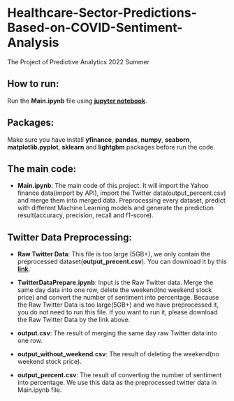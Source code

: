 # Healthcare-Sector-Predictions-Based-on-COVID-Sentiment-Analysis
The Project of Predictive Analytics 2022 Summer

## How to run:

Run the **Main.ipynb** file using [**jupyter notebook**](https://jupyter.org/install#jupyter-notebook).

## Packages:

Make sure you have install **yfinance**, **pandas**, **numpy**, **seaborn**, **matplotlib.pyplot**, **sklearn** and **lightgbm** packages before run the code.

## The main code:

- **Main.ipynb**: The main code of this project. It will import the Yahoo finance data(import by API), import the Twitter data(output_percent.csv) and merge them into merged data. Preprocessing every dataset, predict with different Machine Learning models and generate the prediction result(accuracy, precision, recall and f1-score).


## Twitter Data Preprocessing:

- **Raw Twitter Data**: This file is too large (5GB+), we only contain the preprocessed dataset(**output_precent.csv**). You can download it by this [**link**](https://www.openicpsr.org/openicpsr/project/120321/version/V12/view?path=/openicpsr/120321/fcr:versions/V12/Twitter-COVID-dataset---June2022/tweetid_userid_keyword_sentiments_emotions_United-States.zip&type=file).

- **TwitterDataPrepare.ipynb**: Input is the Raw Twitter data. Merge the same day data into one row, delete the weekend(no weekend stock price) and convert the number of sentiment into percentage. Because the Raw Twitter Data is too large(5GB+) and we have preprocessed it, you do not need to run this file. If you want to run it, please download the Raw Twitter Data by the link above.

- **output.csv**: The result of merging the same day raw Twitter data into one row.

- **output_without_weekend.csv**: The result of deleting the weekend(no weekend stock price).

- **output_percent.csv**: The result of converting the number of sentiment into percentage. We use this data as the preprocessed twitter data in Main.ipynb file.